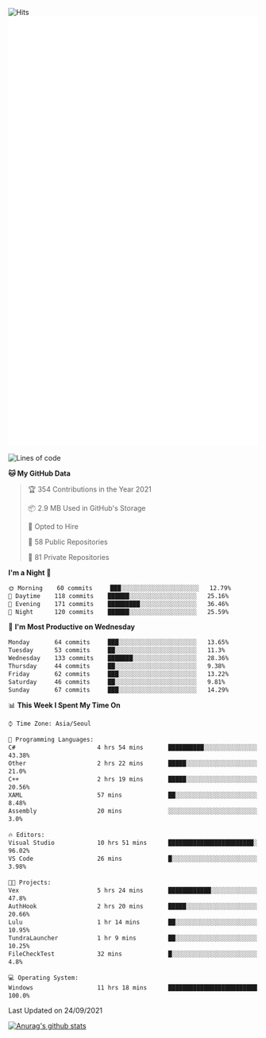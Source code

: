 ![Hits](https://hits.seeyoufarm.com/api/count/incr/badge.svg?url=https%3A%2F%2Fgithub.com%2Fkokose1234&count_bg=%2379C83D&title_bg=%23555555&icon=apple.svg&icon_color=%23E7E7E7&title=hits&edge_flat=false)
<br/>
![Metrics](https://github.com/kokose1234/kokose1234/blob/main/github-metrics.svg)

<!--START_SECTION:waka-->
![Lines of code](https://img.shields.io/badge/From%20Hello%20World%20I%27ve%20Written-12.4%20million%20lines%20of%20code-blue)

**🐱 My GitHub Data** 

> 🏆 354 Contributions in the Year 2021
 > 
> 📦 2.9 MB Used in GitHub's Storage 
 > 
> 💼 Opted to Hire
 > 
> 📜 58 Public Repositories 
 > 
> 🔑 81 Private Repositories  
 > 
**I'm a Night 🦉** 

```text
🌞 Morning    60 commits     ███░░░░░░░░░░░░░░░░░░░░░░   12.79% 
🌆 Daytime    118 commits    ██████░░░░░░░░░░░░░░░░░░░   25.16% 
🌃 Evening    171 commits    █████████░░░░░░░░░░░░░░░░   36.46% 
🌙 Night      120 commits    ██████░░░░░░░░░░░░░░░░░░░   25.59%

```
📅 **I'm Most Productive on Wednesday** 

```text
Monday       64 commits     ███░░░░░░░░░░░░░░░░░░░░░░   13.65% 
Tuesday      53 commits     ██░░░░░░░░░░░░░░░░░░░░░░░   11.3% 
Wednesday    133 commits    ███████░░░░░░░░░░░░░░░░░░   28.36% 
Thursday     44 commits     ██░░░░░░░░░░░░░░░░░░░░░░░   9.38% 
Friday       62 commits     ███░░░░░░░░░░░░░░░░░░░░░░   13.22% 
Saturday     46 commits     ██░░░░░░░░░░░░░░░░░░░░░░░   9.81% 
Sunday       67 commits     ███░░░░░░░░░░░░░░░░░░░░░░   14.29%

```


📊 **This Week I Spent My Time On** 

```text
⌚︎ Time Zone: Asia/Seoul

💬 Programming Languages: 
C#                       4 hrs 54 mins       ██████████░░░░░░░░░░░░░░░   43.38% 
Other                    2 hrs 22 mins       █████░░░░░░░░░░░░░░░░░░░░   21.0% 
C++                      2 hrs 19 mins       █████░░░░░░░░░░░░░░░░░░░░   20.56% 
XAML                     57 mins             ██░░░░░░░░░░░░░░░░░░░░░░░   8.48% 
Assembly                 20 mins             ░░░░░░░░░░░░░░░░░░░░░░░░░   3.0%

🔥 Editors: 
Visual Studio            10 hrs 51 mins      ████████████████████████░   96.02% 
VS Code                  26 mins             █░░░░░░░░░░░░░░░░░░░░░░░░   3.98%

🐱‍💻 Projects: 
Vex                      5 hrs 24 mins       ████████████░░░░░░░░░░░░░   47.8% 
AuthHook                 2 hrs 20 mins       █████░░░░░░░░░░░░░░░░░░░░   20.66% 
Lulu                     1 hr 14 mins        ██░░░░░░░░░░░░░░░░░░░░░░░   10.95% 
TundraLauncher           1 hr 9 mins         ██░░░░░░░░░░░░░░░░░░░░░░░   10.25% 
FileCheckTest            32 mins             █░░░░░░░░░░░░░░░░░░░░░░░░   4.8%

💻 Operating System: 
Windows                  11 hrs 18 mins      █████████████████████████   100.0%

```


 Last Updated on 24/09/2021
<!--END_SECTION:waka-->

[![Anurag's github stats](https://github-readme-stats.vercel.app/api?username=kokose1234&theme=dracula)](https://github.com/anuraghazra/github-readme-stats)



	
